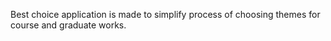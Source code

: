 Best choice application is made to simplify process of choosing themes for course and graduate works.
